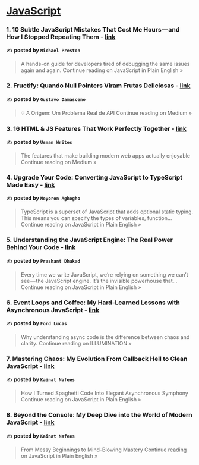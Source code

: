 
<h1><a href=https://medium.com/tag/javascript-development/recommended target="_blank" rel="noopener noreferrer">JavaScript</a></h1>
<h3>1. 10 Subtle JavaScript Mistakes That Cost Me Hours — and How I Stopped Repeating Them - <a href="https://javascript.plainenglish.io/10-subtle-javascript-mistakes-that-cost-me-hours-and-how-i-stopped-repeating-them-49872ee5e480?source=rss------javascript_development-5" target="_blank" rel="noopener noreferrer">link</a></h3>

✍️ **posted by `Michael Preston`**

<blockquote>A hands-on guide for developers tired of debugging the same issues again and again.
Continue reading on JavaScript in Plain English »</blockquote>

<h3>2.  Fructify: Quando Null Pointers Viram Frutas Deliciosas - <a href="https://medium.com/@gustavoxaviercontato/fructify-quando-null-pointers-viram-frutas-deliciosas-1d6e0e8d613f?source=rss------javascript_development-5" target="_blank" rel="noopener noreferrer">link</a></h3>

✍️ **posted by `Gustavo Damasceno`**

<blockquote>💡 A Origem: Um Problema Real de API
Continue reading on Medium »</blockquote>

<h3>3. 16 HTML & JS Features That Work Perfectly Together - <a href="https://pixicstudio.medium.com/16-html-js-features-that-work-perfectly-together-578c9d1f6814?source=rss------javascript_development-5" target="_blank" rel="noopener noreferrer">link</a></h3>

✍️ **posted by `Usman Writes`**

<blockquote>The features that make building modern web apps actually enjoyable
Continue reading on Medium »</blockquote>

<h3>4. Upgrade Your Code: Converting JavaScript to TypeScript Made Easy - <a href="https://javascript.plainenglish.io/upgrade-your-code-converting-javascript-to-typescript-made-easy-435f26085114?source=rss------javascript_development-5" target="_blank" rel="noopener noreferrer">link</a></h3>

✍️ **posted by `Meyoron Aghogho`**

<blockquote>TypeScript is a superset of JavaScript that adds optional static typing. This means you can specify the types of variables, function…
Continue reading on JavaScript in Plain English »</blockquote>

<h3>5. Understanding the JavaScript Engine: The Real Power Behind Your Code - <a href="https://javascript.plainenglish.io/understanding-the-javascript-engine-the-real-power-behind-your-code-b8a88e63e419?source=rss------javascript_development-5" target="_blank" rel="noopener noreferrer">link</a></h3>

✍️ **posted by `Prashant Dhakad`**

<blockquote>Every time we write JavaScript, we’re relying on something we can’t see — the JavaScript engine. It’s the invisible powerhouse that…
Continue reading on JavaScript in Plain English »</blockquote>

<h3>6. Event Loops and Coffee: My Hard-Learned Lessons with Asynchronous JavaScript - <a href="https://medium.com/illumination/event-loops-and-coffee-my-hard-learned-lessons-with-asynchronous-javascript-f642366755e2?source=rss------javascript_development-5" target="_blank" rel="noopener noreferrer">link</a></h3>

✍️ **posted by `Ford Lucas`**

<blockquote>Why understanding async code is the difference between chaos and clarity.
Continue reading on ILLUMINATION »</blockquote>

<h3>7. Mastering Chaos: My Evolution From Callback Hell to Clean JavaScript - <a href="https://javascript.plainenglish.io/mastering-chaos-my-evolution-from-callback-hell-to-clean-javascript-a65affebd3c9?source=rss------javascript_development-5" target="_blank" rel="noopener noreferrer">link</a></h3>

✍️ **posted by `Kainat Nafees`**

<blockquote>How I Turned Spaghetti Code Into Elegant Asynchronous Symphony
Continue reading on JavaScript in Plain English »</blockquote>

<h3>8. Beyond the Console: My Deep Dive into the World of Modern JavaScript - <a href="https://javascript.plainenglish.io/beyond-the-console-my-deep-dive-into-the-world-of-modern-javascript-7b637b9ecc52?source=rss------javascript_development-5" target="_blank" rel="noopener noreferrer">link</a></h3>

✍️ **posted by `Kainat Nafees`**

<blockquote>From Messy Beginnings to Mind-Blowing Mastery
Continue reading on JavaScript in Plain English »</blockquote>

